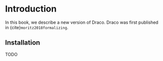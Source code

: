 # Introduction

In this book, we describe a new version of Draco. Draco was first published in {cite}`moritz2018formalizing`.

## Installation

TODO

